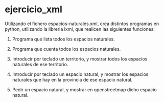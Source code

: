 # ejercicio_xml

Utilizando el fichero espacios-naturales.xml, crea distintos programas en python, utilizando la libreria lxml, que realicen las siguientes funciones:

1) Programa que lista todos los espacios naturales.

2) Programa que cuenta todos los espacios naturales.

3) Introducir por teclado un territorio, y mostrar todos los espacios naturales de ese territorio.

4) Introducir por teclado un espacio natural, y mostrar los espacios naturales que hay en la provincia de ese espacio natural.

5) Pedir un espacio natural, y mostrar en openstreetmap dicho espacio natural.

